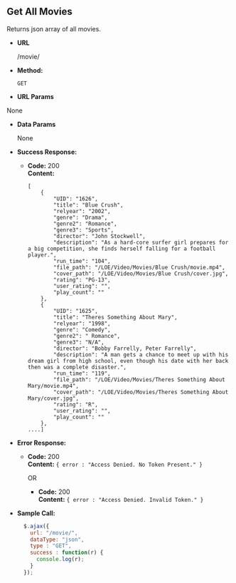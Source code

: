 **Get All Movies**
----
  Returns json array of all movies.

* **URL**

  /movie/

* **Method:**

  `GET`

*  **URL Params**

  None

* **Data Params**

  None

* **Success Response:**

  * **Code:** 200 <br />
    **Content:**
    ```
    [
        {
            "UID": "1626",
            "title": "Blue Crush",
            "relyear": "2002",
            "genre": "Drama",
            "genre2": "Romance",
            "genre3": "Sports",
            "director": "John Stockwell",
            "description": "As a hard-core surfer girl prepares for a big competition, she finds herself falling for a football player.",
            "run_time": "104",
            "file_path": "/LOE/Video/Movies/Blue Crush/movie.mp4",
            "cover_path": "/LOE/Video/Movies/Blue Crush/cover.jpg",
            "rating": "PG-13",
            "user_rating": "",
            "play_count": ""
        },
        {
            "UID": "1625",
            "title": "Theres Something About Mary",
            "relyear": "1998",
            "genre": "Comedy",
            "genre2": " Romance",
            "genre3": "N/A",
            "director": "Bobby Farrelly, Peter Farrelly",
            "description": "A man gets a chance to meet up with his dream girl from high school, even though his date with her back then was a complete disaster.",
            "run_time": "119",
            "file_path": "/LOE/Video/Movies/Theres Something About Mary/movie.mp4",
            "cover_path": "/LOE/Video/Movies/Theres Something About Mary/cover.jpg",
            "rating": "R",
            "user_rating": "",
            "play_count": ""
        },
    ....]
    ```

* **Error Response:**

  * **Code:** 200 <br />
    **Content:** `{ error : "Access Denied. No Token Present." }`

    OR

    * **Code:** 200 <br />
      **Content:** `{ error : "Access Denied. Invalid Token." }`

* **Sample Call:**

  ```javascript
    $.ajax({
      url: "/movie/",
      dataType: "json",
      type : "GET",
      success : function(r) {
        console.log(r);
      }
    });
  ```
